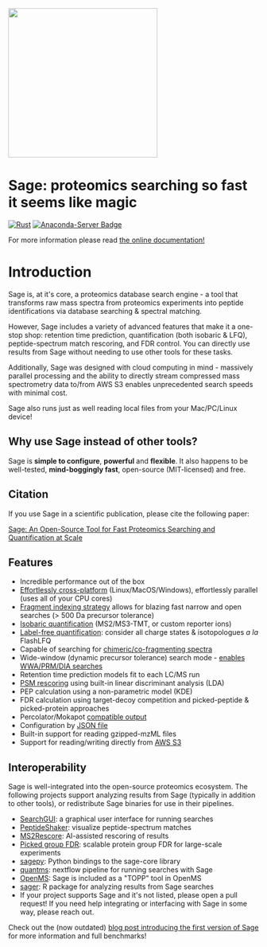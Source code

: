 <img src="figures/logo.png" width="300">

# Sage: proteomics searching so fast it seems like magic

[![Rust](https://github.com/lazear/sage/actions/workflows/rust.yml/badge.svg)](https://github.com/lazear/sage/actions/workflows/rust.yml) [![Anaconda-Server Badge](https://anaconda.org/bioconda/sage-proteomics/badges/version.svg)](https://anaconda.org/bioconda/sage-proteomics)


For more information please read [the online documentation!](https://sage-docs.vercel.app/docs)


# Introduction
 
Sage is, at it's core, a proteomics database search engine - 
    a tool that transforms raw mass spectra from proteomics experiments into peptide identifications 
    via database searching & spectral matching. 

However, Sage includes a variety of advanced features that make it a one-stop shop: retention time prediction, quantification (both isobaric & LFQ), peptide-spectrum match rescoring, and FDR control. You can directly use results from Sage without needing to use other tools for these tasks.

Additionally, Sage was designed with cloud computing in mind - massively parallel processing and the ability to directly stream compressed mass spectrometry data to/from AWS S3 enables unprecedented search speeds with minimal cost. 

 Sage also runs just as well reading local files from your Mac/PC/Linux device!

## Why use Sage instead of other tools?

Sage is **simple to configure**, **powerful** and **flexible**. 
It also happens to be well-tested, **mind-boggingly fast**, open-source (MIT-licensed) and free.

## Citation

If you use Sage in a scientific publication, please cite the following paper:

[Sage: An Open-Source Tool for Fast Proteomics Searching and Quantification at Scale](https://doi.org/10.1021/acs.jproteome.3c00486)


## Features

- Incredible performance out of the box
- [Effortlessly cross-platform](https://sage-docs.vercel.app/docs/started#download-the-latest-binary-release) (Linux/MacOS/Windows), effortlessly parallel (uses all of your CPU cores)
- [Fragment indexing strategy](https://sage-docs.vercel.app/docs/how_it_works) allows for blazing fast narrow and open searches (> 500 Da precursor tolerance)
- [Isobaric quantification](https://sage-docs.vercel.app/docs/how_it_works#tmt-based) (MS2/MS3-TMT, or custom reporter ions)
- [Label-free quantification](https://sage-docs.vercel.app/docs/how_it_works#label-free): consider all charge states & isotopologues *a la* FlashLFQ
- Capable of searching for [chimeric/co-fragmenting spectra](https://sage-docs.vercel.app/docs/configuration/additional)
- Wide-window (dynamic precursor tolerance) search mode - [enables WWA/PRM/DIA searches](https://sage-docs.vercel.app/docs/configuration/tolerance#wide-window-mode)
- Retention time prediction models fit to each LC/MS run
- [PSM rescoring](https://sage-docs.vercel.app/docs/how_it_works#machine-learning-for-psm-rescoring) using built-in linear discriminant analysis (LDA)
- PEP calculation using a non-parametric model (KDE)
- FDR calculation using target-decoy competition and picked-peptide & picked-protein approaches
- Percolator/Mokapot [compatible output](https://sage-docs.vercel.app/docs/configuration#env)
- Configuration by [JSON file](https://sage-docs.vercel.app/docs/configuration#file)
- Built-in support for reading gzipped-mzML files
- Support for reading/writing directly from [AWS S3](https://sage-docs.vercel.app/docs/configuration/aws)

## Interoperability

Sage is well-integrated into the open-source proteomics ecosystem. The following projects support analyzing results from Sage (typically in addition to other tools), or redistribute Sage binaries for use in their pipelines. 

- [SearchGUI](http://compomics.github.io/projects/searchgui): a graphical user interface for running searches
- [PeptideShaker](http://compomics.github.io/projects/peptide-shaker): visualize peptide-spectrum matches
- [MS2Rescore](http://compomics.github.io/projects/ms2rescore): AI-assisted rescoring of results
- [Picked group FDR](https://github.com/kusterlab/picked_group_fdr): scalable protein group FDR for large-scale experiments
- [sagepy](https://github.com/theGreatHerrLebert/sagepy): Python bindings to the sage-core library
- [quantms](https://github.com/bigbio/quantms): nextflow pipeline for running searches with Sage
- [OpenMS](https://github.com/OpenMS/OpenMS): Sage is included as a "TOPP" tool in OpenMS
- [sager](https://github.com/UCLouvain-CBIO/sager): R package for analyzing results from Sage searches
- If your project supports Sage and it's not listed, please open a pull request! If you need help integrating or interfacing with Sage in some way, please reach out.

Check out the (now outdated) [blog post introducing the first version of Sage](https://lazear.github.io/sage/) for more information and full benchmarks!
